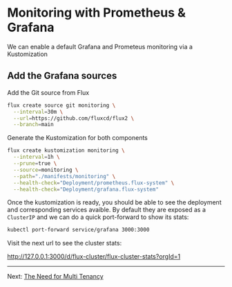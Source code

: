 # Monitoring with Prometheus & Grafana

We can enable a default Grafana and Prometeus monitoring via a Kustomization

## Add the Grafana sources

Add the Git source from Flux

```sh
flux create source git monitoring \
  --interval=30m \
  --url=https://github.com/fluxcd/flux2 \
  --branch=main
```

Generate the Kustomization for both components

```sh
flux create kustomization monitoring \
  --interval=1h \
  --prune=true \
  --source=monitoring \
  --path="./manifests/monitoring" \
  --health-check="Deployment/prometheus.flux-system" \
  --health-check="Deployment/grafana.flux-system"
```

Once the kustomization is ready, you should be able to see the deployment and
corresponding services avaible. By default they are exposed as a `ClusterIP`
and we can do a quick port-forward to show its stats:

```sh
kubectl port-forward service/grafana 3000:3000
```

Visit the next url to see the cluster stats:

  <http://127.0.0.1:3000/d/flux-cluster/flux-cluster-stats?orgId=1>

---
Next: [The Need for Multi Tenancy](../05-Multi-Tenancy-with-Flux/01-The-Need-for-Multi-Tenancy.md)
